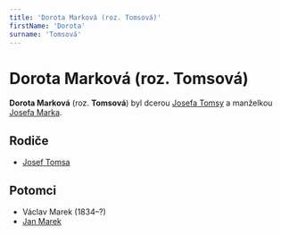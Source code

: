 ```yaml
---
title: 'Dorota Marková (roz. Tomsová)'
firstName: 'Dorota'
surname: 'Tomsová'
---
```


# Dorota Marková (roz. Tomsová)

**Dorota Marková** (roz. **Tomsová**) byl dcerou [Josefa Tomsy](tomsa-josef.md) a manželkou [Josefa Marka](marek-josef.md).

## Rodiče

- [Josef Tomsa](tomsa-josef.md)


## Potomci

- Václav Marek (1834–?)
- [Jan Marek](marek-jan.md)
